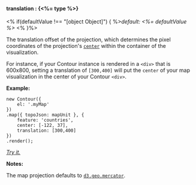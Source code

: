 #### **translation** : {<%= type %>}

<% if(defaultValue !== "[object Object]") { %>*default: <%= defaultValue %>* <% }%>

The translation offset of the projection, which determines the pixel coordinates of the projection's [`center`](#geo_config/config.map.center) within the container of the visualization.

For instance, if your Contour instance is rendered in a `<div>` that is 600x800, setting a translation of `[300,400]` will put the `center` of your map visualization in the center of your Contour `<div>`.

**Example:**

	new Contour({
		el: '.myMap'
	})
	.map({ topoJson: mapUnit }, {
		feature: 'countries',
		center: [-122, 37],
		translation: [300,400]
	})
	.render();

*[Try it.](<%= jsFiddleLink %>)*

**Notes:**

The map projection defaults to [`d3.geo.mercator`](https://github.com/mbostock/d3/wiki/Geo-Projections).


